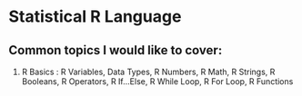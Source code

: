 # Statistical R Language
## Common topics I would like to cover:
1. R Basics :
   R Variables, Data Types, R Numbers, R Math, R Strings, R Booleans, R Operators, R If...Else, R While Loop, R For Loop, R Functions


